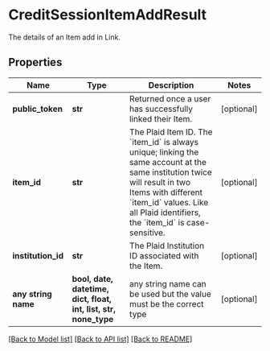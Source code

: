 # CreditSessionItemAddResult

The details of an Item add in Link.

## Properties
Name | Type | Description | Notes
------------ | ------------- | ------------- | -------------
**public_token** | **str** | Returned once a user has successfully linked their Item. | [optional] 
**item_id** | **str** | The Plaid Item ID. The &#x60;item_id&#x60; is always unique; linking the same account at the same institution twice will result in two Items with different &#x60;item_id&#x60; values. Like all Plaid identifiers, the &#x60;item_id&#x60; is case-sensitive. | [optional] 
**institution_id** | **str** | The Plaid Institution ID associated with the Item. | [optional] 
**any string name** | **bool, date, datetime, dict, float, int, list, str, none_type** | any string name can be used but the value must be the correct type | [optional]

[[Back to Model list]](../README.md#documentation-for-models) [[Back to API list]](../README.md#documentation-for-api-endpoints) [[Back to README]](../README.md)


